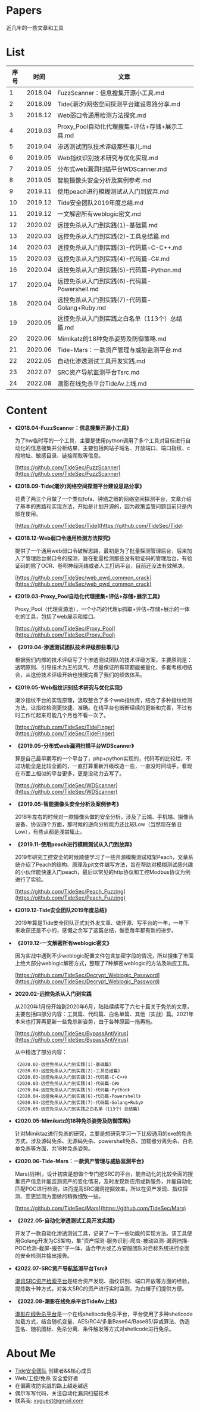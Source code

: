 
# Papers
近几年的一些文章和工具

# List

| 序号 | 时间 | 文章 |
| --- | --- | --- |
| 1 | 2018.04 | FuzzScanner：信息搜集开源小工具.md |
| 2 | 2018.09 | Tide(潮汐)网络空间探测平台建设思路分享.md |
| 3 | 2018.12 | Web弱口令通用检测方法探究.md |
| 4 | 2019.03 | Proxy_Pool自动化代理搜集+评估+存储+展示工具.md |
| 5 | 2019.04 | 渗透测试团队技术评级那些事儿.md |
| 6 | 2019.05 | Web指纹识别技术研究与优化实现.md |
| 7 | 2019.05 | 分布式web漏洞扫描平台WDScanner.md |
| 8 | 2019.05 | 智能摄像头安全分析及案例参考.md |
| 9 | 2019.11 | 使用peach进行模糊测试从入门到放弃.md |
| 10 | 2019.12 | Tide安全团队2019年度总结.md |
| 11 | 2019.12 | 一文解密所有weblogic密文.md |
| 12 | 2020.02 | 远控免杀从入门到实践(1)-基础篇.md |
| 13 | 2020.03 | 远控免杀从入门到实践(2)-工具总结篇.md |
| 14 | 2020.03 | 远控免杀从入门到实践(3)-代码篇-C-C++.md |
| 15 | 2020.03 | 远控免杀从入门到实践(4)-代码篇-C#.md |
| 16 | 2020.04 | 远控免杀从入门到实践(5)-代码篇-Python.md |
| 17 | 2020.04 | 远控免杀从入门到实践(6)-代码篇-Powershell.md |
| 18 | 2020.04 | 远控免杀从入门到实践(7)-代码篇-Golang+Ruby.md |
| 19 | 2020.05 | 远控免杀从入门到实践之白名单（113个）总结篇.md |
| 20 | 2020.06 | Mimikatz的18种免杀姿势及防御策略.md |
| 21 | 2020.06 | Tide-Mars：一款资产管理与威胁监测平台.md |
| 22 | 2022.05 | 自动化渗透测试工具开发实践.md |
| 23 | 2022.07 | SRC资产导航监测平台Tsrc.md |
| 24 | 2022.08 | 潮影在线免杀平台TideAv上线.md |


# Content

- **《2018.04-FuzzScanner：信息搜集开源小工具》**
  
    为了hw临时写的一个工具，主要是使用python调用了多个工具对目标进行自动化的信息搜集并分析结果，主要包括网站子域名、开放端口、端口指纹、c段地址、敏感目录、链接爬取等信息。
    
    [https://github.com/TideSec/FuzzScanner](https://github.com/TideSec/FuzzScanner)

- **《2018.09-Tide(潮汐)网络空间探测平台建设思路分享》**
  
    花费了两三个月做了一个类似fofa、钟馗之眼的网络空间探测平台，文章介绍了基本的思路和实现方法，开始是计划开源的，因为政策监管问题目前只是内部在使用。

    [https://github.com/TideSec/Tide](https://github.com/TideSec/Tide)

- **《2018.12-Web弱口令通用检测方法探究》**
  
    提供了一个通用web弱口令破解思路，最初是为了批量探测管理后台，后来加入了管理后台弱口令的探测，旨在批量检测那些没有验证码的管理后台，有验证码的除了OCR、卷积神经网络或者人工打码平台，目前还没法有效解决。
    
    [https://github.com/TideSec/web_pwd_common_crack](https://github.com/TideSec/web_pwd_common_crack)

- **《2019.03-Proxy_Pool自动化代理搜集+评估+存储+展示工具》**

    Proxy_Pool（代理资源池），一个小巧的代理ip抓取+评估+存储+展示的一体化的工具，包括了web展示和接口。
    
    [https://github.com/TideSec/Proxy_Pool](https://github.com/TideSec/Proxy_Pool)
    
- **《2019.04-渗透测试团队技术评级那些事儿》**

    根据我们内部的技术评级写了个渗透测试团队的技术评级方案，主要原则是：透明原则、引导技术为王的风气、尽量保证所有项都能被量化、多套考核相结合，从这份技术评级开始也慢慢完善了我们的绩效体系。
    
- **《2019.05-Web指纹识别技术研究与优化实现》**

    潮汐指纹平台的实现原理，汲取整合了多个web指纹库，结合了多种指纹检测方法，让指纹检测更快捷、准确。在线平台也断断续续的更新和完善，不过有时工作忙起来可能几个月也不看一次了。

    [https://github.com/TideSec/TideFinger](https://github.com/TideSec/TideFinger)

- **《2019.05-分布式web漏洞扫描平台WDScanner》**

    算是自己最早期写的一个平台了，php+python实现的，代码写的比较烂，不过功能全是比较全面的，一直打算重新升级改造一些，一直没时间动手，看现在市面上相似的平台更多，更是没动力去写了。
    
    [https://github.com/TideSec/WDScanner](https://github.com/TideSec/WDScanner)

- **《2019.05-智能摄像头安全分析及案例参考》**

    2018年左右的时候对一款摄像头做的安全分析，涉及了云端、手机端、摄像头设备、协议四个方面，那时候的逆向分析能力还比较Low（当然现在依旧Low），有些点都是浅尝辄止。
    
- **《2019.11-使用peach进行模糊测试从入门到放弃》**

    2019年研究工控安全的时候顺便学习了一些开源模糊测试框架Peach，文章系统介绍了Peach的结构、原理及pit文件编写方法，旨在帮助对模糊测试感兴趣的小伙伴能快速入门peach，最后以常见的http协议和工控Modbus协议为例进行了实验。
    
    [https://github.com/TideSec/Peach_Fuzzing](https://github.com/TideSec/Peach_Fuzzing)

- **《2019.12-Tide安全团队2019年度总结》**
  
    2019年算是Tide安全团队正式对外发文章、做开源、写平台的一年，一年下来收获还是不小的，感慨之余写了这篇总结，惟愿每年都有新的进步。
    
- **《2019.12-一文解密所有weblogic密文》**

    因为实战中遇到不少weblogic配置文件包含加密字段的情况，所以搜集了市面上绝大部分weblogic解密方式，整理了7种解密weblogic的方法及响应工具。
    
    [https://github.com/TideSec/Decrypt_Weblogic_Password](https://github.com/TideSec/Decrypt_Weblogic_Password)

- **2020.02-远控免杀从入门到实践**
  
    从2020年1月份开始到2020年6月，陆陆续续写了六七十篇关于免杀的文章，主要包括四部分内容：工具篇、代码篇、白名单篇、其他（实战）篇。2021年本来也打算再更新一些免杀新姿势，由于各种原因一拖再拖。
    
    [https://github.com/TideSec/BypassAntiVirus](https://github.com/TideSec/BypassAntiVirus)
    
    从中精选了部分内容：
    ```
    《2020.02-远控免杀从入门到实践(1)-基础篇》
    《2020.03-远控免杀从入门到实践(2)-工具总结篇》
    《2020.03-远控免杀从入门到实践(3)-代码篇-C-C++》
    《2020.03-远控免杀从入门到实践(4)-代码篇-C#》
    《2020.04-远控免杀从入门到实践(5)-代码篇-Python》
    《2020.04-远控免杀从入门到实践(6)-代码篇-Powershell》
    《2020.04-远控免杀从入门到实践(7)-代码篇-Golang+Ruby》
    《2020.05-远控免杀从入门到实践之白名单（113个）总结篇》
    ```

- **《2020.05-Mimikatz的18种免杀姿势及防御策略》**
  
    针对Mimiktaz进行免杀的研究，主要是想研究学习一下比较通用的exe的免杀方式，涉及源码免杀、无源码免杀、powershell免杀、加载器分离免杀、白名单免杀等方面，共18种免杀姿势。

- **《2020.06-Tide-Mars：一款资产管理与威胁监测平台》**

    Mars(战神)，设计初衷是想做个专门挖SRC的平台，能自动化的比较全面的搜集资产信息并能监测资产的变化情况，及时发现新应用或新服务，并能自动化匹配POC进行检测，进而提高SRC漏洞挖掘效率，所以在资产发现、指纹探测、变更监测方面做的稍微细致一些。

    [https://github.com/TideSec/Mars](https://github.com/TideSec/Mars) 

- **《2022.05-自动化渗透测试工具开发实践》**

    开发了一款自动化渗透测试工具，记录了一下一些功能的实现方法。该工具使用Golang开发为CS架构，集“资产探测-服务识别-爬虫-被动监测-漏洞扫描-POC检测-截屏-报告”于一体，适合甲方或乙方安服团队对目标系统进行全面的安全检测并输出报告。
    
- **《2022.07-SRC资产导航监测平台Tsrc》** 
    
    [潮讯SRC资产检索平台](http://tsrc.tidesec.com)是结合资产发现、指纹识别、端口开放等方面的经验，提炼数十种方式，对各大SRC的资产进行实时监测，为白帽子们提供方便。

- **《2022.08-潮影在线免杀平台TideAv上线》** 
    
    [潮影在线免杀平台](http://bypass.tidesec.com)是一个在线shellocde免杀平台，平台使用了多种shellcode加载方式，结合随机变量、AES/RC4/多重Base64/Base85/异或算法、伪造签名、随机图标、免杀分离、条件触发等方式对shellcode进行免杀。


# About Me

- [Tide安全团队](http://www.tidesec.com/) 创建者&&核心成员
- Web/工控/免杀 安全爱好者
- 在偏离攻防实战的路上越走越远
- 偶尔写写代码，关注自动化漏洞扫描技术
- 联系我: xyguest@gmail.com
